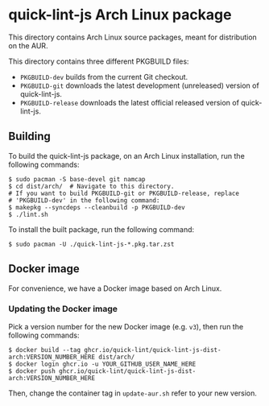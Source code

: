 # quick-lint-js Arch Linux package

This directory contains Arch Linux source packages, meant for distribution on
the AUR.

This directory contains three different PKGBUILD files:

* `PKGBUILD-dev` builds from the current Git checkout.
* `PKGBUILD-git` downloads the latest development (unreleased) version of
  quick-lint-js.
* `PKGBUILD-release` downloads the latest official released version of
  quick-lint-js.

## Building

To build the quick-lint-js package, on an Arch Linux installation, run the
following commands:

    $ sudo pacman -S base-devel git namcap
    $ cd dist/arch/  # Navigate to this directory.
    # If you want to build PKGBUILD-git or PKGBUILD-release, replace
    # 'PKGBUILD-dev' in the following command:
    $ makepkg --syncdeps --cleanbuild -p PKGBUILD-dev
    $ ./lint.sh

To install the built package, run the following command:

    $ sudo pacman -U ./quick-lint-js-*.pkg.tar.zst

## Docker image

For convenience, we have a Docker image based on Arch Linux.

### Updating the Docker image

Pick a version number for the new Docker image (e.g. `v3`), then run the
following commands:

    $ docker build --tag ghcr.io/quick-lint/quick-lint-js-dist-arch:VERSION_NUMBER_HERE dist/arch/
    $ docker login ghcr.io -u YOUR_GITHUB_USER_NAME_HERE
    $ docker push ghcr.io/quick-lint/quick-lint-js-dist-arch:VERSION_NUMBER_HERE

Then, change the container tag in `update-aur.sh` refer to your new version.
